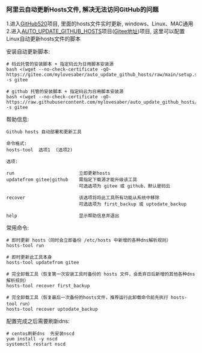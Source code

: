 ### 阿里云自动更新Hosts文件, 解决无法访问GitHub的问题

1.进入[GitHub520](https://github.com/521xueweihan/GitHub520)项目, 里面的hosts文件实时更新, windows、Linux、MAC通用  
2.进入[AUTO_UPDATE_GITHUB_HOSTS](https://github.com/mylovesaber/auto_update_github_hosts)项目([Gitee地址](https://gitee.com/mylovesaber/auto_update_github_hosts))项目, 这里可以配置Linux自动更新hosts文件的脚本  

安装自动更新脚本:  
```shell
# 码云托管的安装脚本 + 指定码云为日用脚本安装源
bash <(wget --no-check-certificate -qO- https://gitee.com/mylovesaber/auto_update_github_hosts/raw/main/setup.sh) -s gitee

# github 托管的安装脚本 + 指定码云为日用脚本安装源
bash <(wget --no-check-certificate -qO- https://raw.githubusercontent.com/mylovesaber/auto_update_github_hosts/main/setup.sh) -s gitee
```

帮助信息:  
```shell
Github hosts 自动部署和更新工具

命令格式: 
hosts-tool  选项1  (选项2)

选项:

run                        立即更新hosts
updatefrom gitee|github    需指定下载源才能升级该工具
                           可选选项为 gitee 或 github，默认是码云

recover                    该选项将将此工具所有功能从系统中移除
                           可选选项为 first_backup 或 uptodate_backup

help                       显示帮助信息并退出
```

常用命令:  
```shell
# 即时更新 hosts（同时会立即备份 /etc/hosts 中新增的各种dns解析规则）
hosts-tool run

# 即时更新此工具本身
hosts-tool updatefrom gitee

# 完全卸载工具（恢复第一次安装工具时备份的 hosts 文件，会丢弃日后新增的其他各种dns解析规则）
hosts-tool recover first_backup

# 完全卸载工具（恢复最后一次备份的hosts文件，推荐运行此卸载命令前先执行 hosts-tool run）
hosts-tool recover uptodate_backup
```

配置完成之后需要刷新dns:  
```shell
# centos刷新dns  先安装nscd
yum install -y nscd     
systemctl restart nscd
```